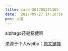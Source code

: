 ```yaml
---
title: card-201705271405
date:  2017-05-27 14:10:56
pos: 火星
---
```

alphago还是稳健啊 

来源于个人weibo：[原文链接](https://m.weibo.cn/status/F52Hhu5qZ?mblogid=F52Hhu5qZ)